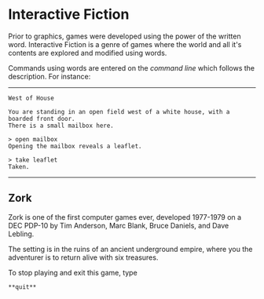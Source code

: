 #  Interactive Fiction

Prior to graphics, games were developed using the power of the written
word.  Interactive Fiction is a genre of games where the world and all
it's contents are explored and modified using words.

Commands using words are entered on the *command line* which follows
the description.  For instance:

---------------------------------------------------------------------
```
West of House

You are standing in an open field west of a white house, with a
boarded front door.
There is a small mailbox here.

> open mailbox
Opening the mailbox reveals a leaflet.

> take leaflet
Taken.
```
--------------------------------------------------------------------

## Zork

Zork is one of the first computer games ever, developed 1977-1979 on 
a DEC PDP-10 by Tim Anderson, Marc Blank, Bruce Daniels, and Dave 
Lebling.

The setting is in the ruins of an ancient underground empire, where
you the adventurer is to return alive with six treasures.

To stop playing and exit this game, type

```
**quit**
```

